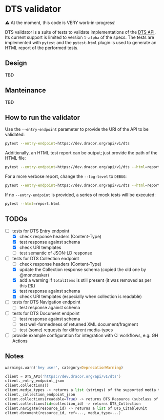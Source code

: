 # DTS validator

⚠️ At the moment, this code is VERY work-in-progress!

DTS validator is a suite of tests to validate implementations of the [DTS API](https://w3id.org/dts). Its current support is limited to version `1-alpha` of the specs. The tests are implemented with `pytest` and the `pytest-html` plugin is used to generate an HTML report of the performed tests. 

## Design

TBD

## Manteinance

TBD

## How to run the validator

Use the `--entry-endpoint` parameter to provide the URI of the API to be validated:

```bash
pytest --entry-endpoint=https://dev.dracor.org/api/v1/dts
```

Additionally, an HTML test report can be output; just provide the path of the HTML file:

```bash
pytest --entry-endpoint=https://dev.dracor.org/api/v1/dts --html=report.html
```

For a more verbose report, change the `--log-level` to `DEBUG`:

```bash
pytest --entry-endpoint=https://dev.dracor.org/api/v1/dts --html=report.html --log-cli-level=debug
```

If no `--entry-endpoint` is provided, a series of mock tests will be executed:

```bash
pytest --html=report.html
```

## TODOs

- [ ] tests for DTS Entry endpoint
    - [x] check response headers (Content-Type)
    - [x] test response against schema
    - [x] check URI templates 
    - [ ] test semantic of JSON-LD response
- [ ] tests for DTS Collection endpoint
    - [ ] check response headers (Content-Type)
    - [x] update the Collection response schema (copied the old one by @monotasker)
    - [x] add a warning if `totalItems` is still present (it was removed as per this [PR](https://github.com/distributed-text-services/specifications/pull/251#event-12925576483))
    - [x] test response against schema
    - [x] check URI templates (especially when collection is readable)
- [ ] tests for DTS Navigation endpoint
    - [ ] test response against schema
- [ ] tests for DTS Document endpoint
    - [ ] test response against schema
    - [ ] test well-formedness of returned XML document/fragment
    - [ ] test (some) requests for different media-types
- [ ] provide example configuration for integration with CI workflows, e.g. GH Actions

## Notes

```python
warnings.warn('hey user', category=DeprecationWarning)

client = DTS_API('https://dev.dracor.org/api/v1/dts')
client._entry_endpoint_json 
client.collections()
client.media_types -> returns a list (strings) of the supported media types
client._collection_endpoint_json
client.collections(readable=True) -> returns DTS_Resource (subclass of DTS_Collection)
client.collections(id=collection_id) -> returns DTS_Collection
client.navigate(resource_id) -> returns a list of DTS_CitableUnit
client.document(resource_id, ref=..., media_type=...)
```
